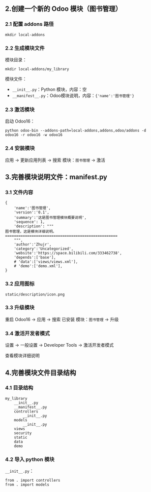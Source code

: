 ## 2.创建一个新的 Odoo 模块（图书管理）

### 2.1 配置 addons 路径
```
mkdir local-addons 
```
### 2.2 生成模块文件

模块目录：

```
mkdir local-addons/my_library
```

模块文件：

* `__init__.py`：Python 模块，内容：空
* `__manifest__.py`：Odoo模块说明，内容：`{'name':'图书管理'}`

### 2.3 激活模块

启动 Odoo16：

```
python odoo-bin --addons-path=local-addons,addons,odoo/addons -d odoo16 -r odoo16 -w odoo16
```

### 2.4 安装模块

应用 -> 更新应用列表 -> 搜索 模块：`图书管理` -> 激活


## 3.完善模块说明文件：__manifest__.py

### 3.1 文件内容

```
{
    'name':'图书管理',
    'version':'0.1',
    'summary':'这是图书管理模块概要说明',
    'sequence': 1,
    'description': """
图书管理，这是模块详细说明。
===================================================   
    """,
    'author':'Zhujr',
    'category':'Uncategorized',
    'website':'https://space.bilibili.com/333462738',
    'depends':['base'],
    # 'data':['views/views.xml'],
    # 'demo':['demo.xml'],
}
```

### 3.2 应用图标

`static/description/icon.png`

### 3.3 升级模块

重启 Odoo16 -> 应用 -> 搜索 已安装 模块：`图书管理` -> 升级

### 3.4 激活开发者模式

设置 -> 一般设置 -> Developer Tools -> 激活开发者模式

查看模块详细说明


## 4.完善模块文件目录结构

### 4.1 目录结构

```
my_library
    __init__.py
    __manifest__.py
    controllers
        __init__.py
    models
        __init__.py
    views
    security
    static
    data
    demo
```


### 4.2 导入 python 模块

`__init__.py`：
```
from . import controllers
from . import models
```